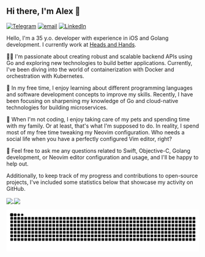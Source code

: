 ## Hi there, I'm Alex 👋

[![Telegram](https://img.shields.io/badge/@alphatroya-0088cc?style=for-the-badge&logo=Telegram)](https://teleg.run/alphatroya)
[![email](https://img.shields.io/badge/alphatroya-36BFD1?style=for-the-badge&logo=gmail)](mailto:alphatroya@gmail.com)
[![LinkedIn](https://img.shields.io/badge/alphatroya-00a0dc?style=for-the-badge&logo=linkedin)](https://www.linkedin.com/in/alphatroya/)

Hello, I'm a 35 y.o. developer with experience in iOS and Golang development. I currently work at [Heads and Hands](https://handh.ru).

👨‍💻 I'm passionate about creating robust and scalable backend APIs using Go and exploring new technologies to build better applications. Currently, I've been diving into the world of containerization with Docker and orchestration with Kubernetes.

🌱 In my free time, I enjoy learning about different programming languages and software development concepts to improve my skills. Recently, I have been focusing on sharpening my knowledge of Go and cloud-native technologies for building microservices.

🐾 When I'm not coding, I enjoy taking care of my pets and spending time with my family. Or at least, that's what I'm supposed to do. In reality, I spend most of my free time tweaking my Neovim configuration. Who needs a social life when you have a perfectly configured Vim editor, right?

💬 Feel free to ask me any questions related to Swift, Objective-C, Golang development, or Neovim editor configuration and usage, and I'll be happy to help out.

Additionally, to keep track of my progress and contributions to open-source projects, I've included some statistics below that showcase my activity on GitHub.

<a href="https://github.com/anuraghazra/github-readme-stats">
  <img align="center" src="https://github-readme-stats.vercel.app/api?username=alphatroya&count_private=true&show_icons=true&theme=vue" />
</a>
<a href="https://github.com/anuraghazra/convoychat">
  <img align="center" src="https://github-readme-stats.vercel.app/api/top-langs/?username=alphatroya&theme=vue&layout=compact" />
</a>

![contributions](https://raw.githubusercontent.com/alphatroya/alphatroya/output/github-contribution-grid-snake-dark.svg)
